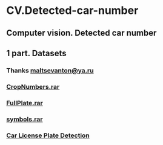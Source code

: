 # CV.Detected-car-number
## Computer vision.  Detected car number

## 1 part. Datasets
### Thanks  maltsevanton@ya.ru
### [CropNumbers.rar](https://disk.yandex.ru/d/EAfnQ947criHW)
### [FullPlate.rar](https://disk.yandex.ru/d/0H2AipxrcrXqy)
### [symbols.rar](https://disk.yandex.ru/d/U41QZ8v7cpJ6R)

### [Car License Plate Detection](https://www.kaggle.com/andrewmvd/car-plate-detection)

